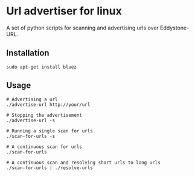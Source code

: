 # Url advertiser for linux

A set of python scripts for scanning and advertising urls over Eddystone-URL.

## Installation

    sudo apt-get install bluez

## Usage

    # Advertising a url
    ./advertise-url http://your/url

    # Stopping the advertisement
    ./advertise-url -s

    # Running a single scan for urls
    ./scan-for-urls -s

    # A continuous scan for urls
    ./scan-for-urls

    # A continuous scan and resolving short urls to long urls
    ./scan-for-urls | ./resolve-urls
